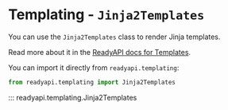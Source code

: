 # Templating - `Jinja2Templates`

You can use the `Jinja2Templates` class to render Jinja templates.

Read more about it in the
[ReadyAPI docs for Templates](https://readyapi.khulnasoft.com/advanced/templates/).

You can import it directly from `readyapi.templating`:

```python
from readyapi.templating import Jinja2Templates
```

::: readyapi.templating.Jinja2Templates
